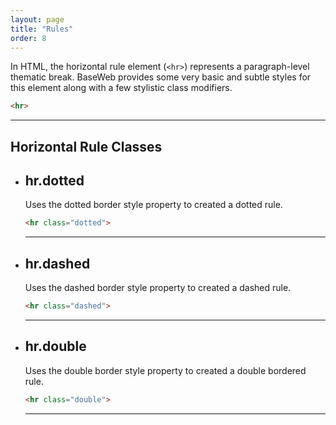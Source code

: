 ```yaml
---
layout: page
title: "Rules"
order: 8
---
```


In HTML, the horizontal rule element (`<hr>`) represents a paragraph-level thematic break. BaseWeb provides some very basic and subtle styles for this element along with a few stylistic class modifiers.

```html
<hr>
```

<div class="demo">
  <hr>
</div>

<section class="subsection subsection-classes" markdown="1">

# Horizontal Rule Classes

<ul class="list list-docs">

<li markdown="1">

## hr.dotted

Uses the dotted border style property to created a dotted rule.

```html
<hr class="dotted">
```

<div class="demo">
  <hr class="dotted">
</div>

</li>

<li markdown="1">

## hr.dashed

Uses the dashed border style property to created a dashed rule.

```html
<hr class="dashed">
```

<div class="demo">
  <hr class="dashed">
</div>

</li>

<li markdown="1">

## hr.double

Uses the double border style property to created a double bordered rule.

```html
<hr class="double">
```

<div class="demo">
  <hr class="double">
</div>

</li>

</ul>

</section>
